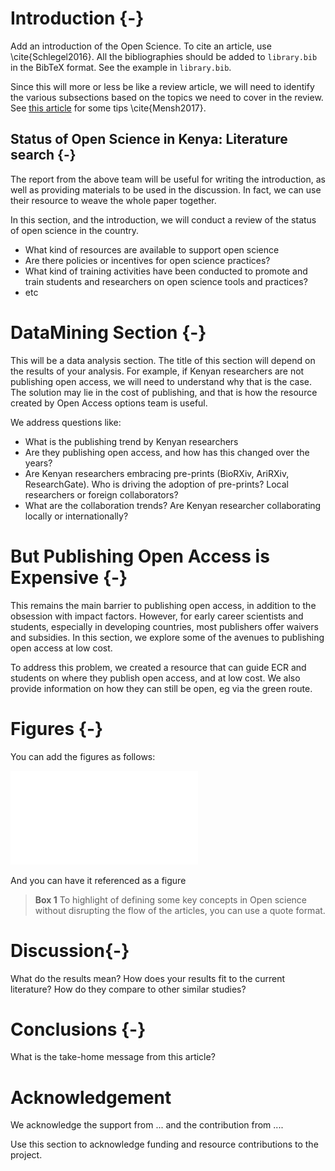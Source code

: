 # Introduction {-}

Add an introduction of the Open Science. To cite an article, use \cite{Schlegel2016}. All the bibliographies should be added to `library.bib` in the BibTeX format. See the example in `library.bib`. 

Since this will more or less be like a review article, we will need to identify the various subsections based on the topics we need to cover in the review. See [this article](http://journals.plos.org/ploscompbiol/article?id=10.1371/journal.pcbi.1005619) for some tips \cite{Mensh2017}.


## Status of Open Science in Kenya: Literature search {-}

The report from the above team will be useful for writing the introduction, as well as providing materials to be used in the discussion. In fact, we can use their resource to weave the whole paper together.

In this section, and the introduction, we will conduct a review of the status of open science in the country. 
- What kind of resources are available to support open science
- Are there policies or incentives for open science practices?
- What kind of training activities have been conducted to promote and train students and researchers on open science tools and practices?
- etc


# DataMining Section {-}

This will be a data analysis section. The title of this section will depend on the results of your analysis. For example, if Kenyan researchers are not publishing open access, we will need to understand why that is the case. The solution may lie in the cost of publishing, and that is how the resource created by Open Access options team is useful. 

We address questions like:
- What is the publishing trend by Kenyan researchers
- Are they publishing open access, and how has this changed over the years?
- Are Kenyan researchers embracing pre-prints (BioRXiv, AriRXiv, ResearchGate). Who is driving the adoption of pre-prints? Local researchers or foreign collaborators?
- What are the collaboration trends? Are Kenyan researcher collaborating locally or internationally? 

# But Publishing Open Access is Expensive {-}

This remains the main barrier to publishing open access, in addition to the obsession with impact factors. However, for early career scientists and students, especially in developing countries, most publishers offer waivers and subsidies. In this section, we explore some of the avenues to publishing open access at low cost. 

To address this problem, we created a resource that can guide ECR and students on where they publish open access, and at low cost. We also provide information on how they can still be open, eg via the green route. 



# Figures {-}

You can add the figures as follows: 

![Figure 1](./figure01.pdf)

And you can have it referenced as a figure


> **Box 1** To highlight of defining some key concepts in Open science without 
> disrupting the flow of the articles, you can use a quote format. 

# Discussion{-}

What do the results mean? How does your results fit to the current literature? How do they compare to other similar studies?


# Conclusions {-}
What is the take-home message from this article?

# Acknowledgement

We acknowledge the support from ... and the contribution from .... 

Use this section to acknowledge funding and resource contributions to the project. 